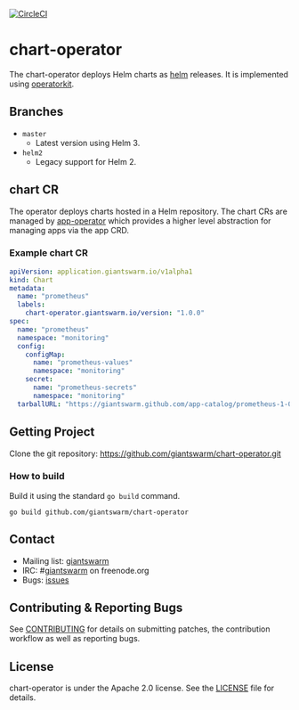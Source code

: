 [![CircleCI](https://circleci.com/gh/giantswarm/chart-operator.svg?style=shield)](https://circleci.com/gh/giantswarm/chart-operator) 

# chart-operator

The chart-operator deploys Helm charts as [helm] releases. It is implemented
using [operatorkit].

## Branches

- `master`
    - Latest version using Helm 3.
- `helm2`
    - Legacy support for Helm 2.

## chart CR

The operator deploys charts hosted in a Helm repository. The chart CRs are
managed by [app-operator] which provides a higher level abstraction for
managing apps via the app CRD.

### Example chart CR

```yaml
apiVersion: application.giantswarm.io/v1alpha1
kind: Chart
metadata:
  name: "prometheus"
  labels:
    chart-operator.giantswarm.io/version: "1.0.0"
spec:
  name: "prometheus"
  namespace: "monitoring"
  config:
    configMap:
      name: "prometheus-values"
      namespace: "monitoring"
    secret:
      name: "prometheus-secrets"
      namespace: "monitoring"
  tarballURL: "https://giantswarm.github.com/app-catalog/prometheus-1-0-0.tgz"
```

## Getting Project

Clone the git repository: https://github.com/giantswarm/chart-operator.git

### How to build

Build it using the standard `go build` command.

```
go build github.com/giantswarm/chart-operator
```

## Contact

- Mailing list: [giantswarm](https://groups.google.com/forum/!forum/giantswarm)
- IRC: #[giantswarm](irc://irc.freenode.org:6667/#giantswarm) on freenode.org
- Bugs: [issues](https://github.com/giantswarm/chart-operator/issues)

## Contributing & Reporting Bugs

See [CONTRIBUTING](CONTRIBUTING.md) for details on submitting patches, the
contribution workflow as well as reporting bugs.

## License

chart-operator is under the Apache 2.0 license. See the [LICENSE](LICENSE) file for
details.



[app-operator]: https://github.com/giantswarm/app-operator
[helm]: https://github.com/helm/helm
[operatorkit]: https://github.com/giantswarm/operatorkit
